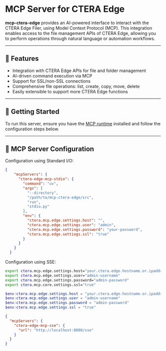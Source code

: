 # MCP Server for CTERA Edge

**mcp-ctera-edge** provides an AI-powered interface to interact with the CTERA Edge Filer, using Model Context Protocol (MCP). This integration enables access to the file management APIs of CTERA Edge, allowing you to perform operations through natural language or automation workflows.

---

## 🔧 Features

- Integration with CTERA Edge APIs for file and folder management
- AI-driven command execution via MCP
- Support for SSL/non-SSL connections
- Comprehensive file operations: list, create, copy, move, delete
- Easily extensible to support more CTERA Edge functions

---

## 🚀 Getting Started

To run this server, ensure you have the [MCP runtime](https://modelcontextprotocol.io/quickstart/user) installed and follow the configuration steps below.

---

## 🧩 MCP Server Configuration

Configuration using Standard I/O:

```json
{
    "mcpServers": {
      "ctera-edge-mcp-stdio": {
        "command": "uv",
        "args": [
          "--directory",
          "/path/to/mcp-ctera-edge/src",
          "run",
          "stdio.py"
        ],
        "env": {
          "ctera.mcp.edge.settings.host": "",
          "ctera.mcp.edge.settings.user": "admin",
          "ctera.mcp.edge.settings.password": "your-password",
          "ctera.mcp.edge.settings.ssl": "true"
        }
      }
    }
  }
```

Configuration using SSE:

```bash
export ctera.mcp.edge.settings.host="your.ctera.edge.hostname.or.ipaddr"
export ctera.mcp.edge.settings.user="admin-username"
export ctera.mcp.edge.settings.password="admin-password"
export ctera.mcp.core.settings.ssl="true"
```

```powershell
$env:ctera.mcp.edge.settings.host = "your.ctera.edge.hostname.or.ipaddr"
$env:ctera.mcp.edge.settings.user = "admin-username"
$env:ctera.mcp.edge.settings.password = "admin-password"
$env:ctera.mcp.edge.settings.ssl = "true"
```

```json
{
  "mcpServers": {
    "ctera-edge-mcp-sse": {
      "url": "http://localhost:8000/sse"
    }
  }
}
```
